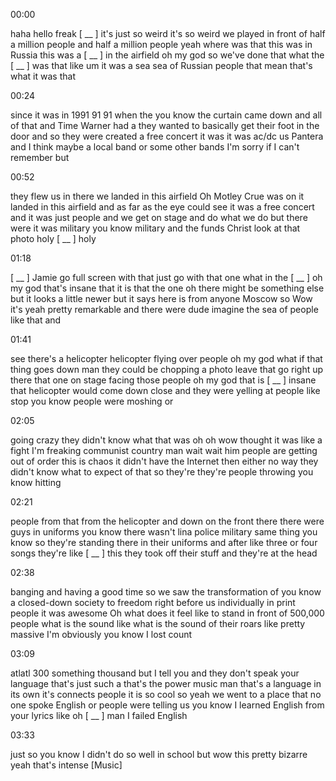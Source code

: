 
00:00

haha hello freak [ __ ] it's just so weird it's so weird we played in front of half a million people and half a million people yeah where was that this was in Russia this was a [ __ ] in the airfield oh my god so we've done that what the [ __ ] was that like um it was a sea sea of Russian people that mean that's what it was that

00:24

since it was in 1991 91 91 when the you know the curtain came down and all of that and Time Warner had a they wanted to basically get their foot in the door and so they were created a free concert it was it was ac/dc us Pantera and I think maybe a local band or some other bands I'm sorry if I can't remember but

00:52

they flew us in there we landed in this airfield Oh Motley Crue was on it landed in this airfield and as far as the eye could see it was a free concert and it was just people and we get on stage and do what we do but there were it was military you know military and the funds Christ look at that photo holy [ __ ] holy

01:18

[ __ ] Jamie go full screen with that just go with that one what in the [ __ ] oh my god that's insane that it is that the one oh there might be something else but it looks a little newer but it says here is from anyone Moscow so Wow it's yeah pretty remarkable and there were dude imagine the sea of people like that and

01:41

see there's a helicopter helicopter flying over people oh my god what if that thing goes down man they could be chopping a photo leave that go right up there that one on stage facing those people oh my god that is [ __ ] insane that helicopter would come down close and they were yelling at people like stop you know people were moshing or

02:05

going crazy they didn't know what that was oh oh wow thought it was like a fight I'm freaking communist country man wait wait him people are getting out of order this is chaos it didn't have the Internet then either no way they didn't know what to expect of that so they're they're people throwing you know hitting

02:21

people from that from the helicopter and down on the front there there were guys in uniforms you know there wasn't lina police military same thing you know so they're standing there in their uniforms and after like three or four songs they're like [ __ ] this they took off their stuff and they're at the head

02:38

banging and having a good time so we saw the transformation of you know a closed-down society to freedom right before us individually in print people it was awesome Oh what does it feel like to stand in front of 500,000 people what is the sound like what is the sound of their roars like pretty massive I'm obviously you know I lost count

03:09

atlatl 300 something thousand but I tell you and they don't speak your language that's just such a that's the power music man that's a language in its own it's connects people it is so cool so yeah we went to a place that no one spoke English or people were telling us you know I learned English from your lyrics like oh [ __ ] man I failed English

03:33

just so you know I didn't do so well in school but wow this pretty bizarre yeah that's intense [Music]












